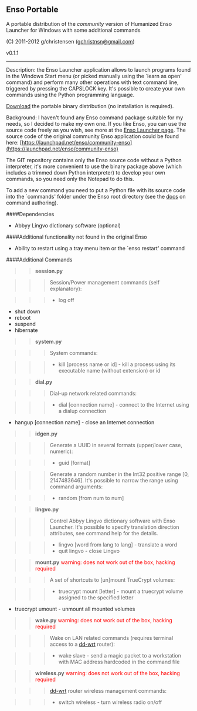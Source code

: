 ## Enso Portable

A portable distribution of the *community* version of Humanized Enso Launcher for Windows with some additional commands

(C) 2011-2012 g/christensen (gchristnsn@gmail.com)

v0.1.1

---

Description: the Enso Launcher application allows to launch programs found in the Windows Start menu (or picked manually using the `learn as open' command) and perform many other operations with text command line, 
triggered by pressing the CAPSLOCK key. It's possible to create your own commands using the Python programming language.

[Download](https://github.com/downloads/GChristensen/enso-portable/enso-portable.7z.sfx.exe) the portable binary distribution (no installation is required).

Background: I haven't found any Enso command package suitable for my needs, so I decided to make my own one. If you like Enso, you can use the source code freely as you wish, see more at the [Enso Launcher page](http://humanized.com/enso/launcher).
The source code of the original community Enso application could be found here:
[https://launchpad.net/enso/community-enso](https://launchpad.net/enso/community-enso) 

The GIT repository contains only the Enso source code without a Python interpreter, it's more convenient to use the binary package above (which includes a trimmed down Python interpreter) to develop your own commands, so you need only the Notepad to do this.

To add a new command you need to put a Python file with its source code into the `commands' folder under the Enso root directory (see the [docs](https://github.com/GChristensen/enso-portable/blob/master/enso/docs/enso-docs.txt) on command authoring).

####Dependencies

* Abbyy Lingvo dictionary software (optional)


####Additional functionality not found in the original Enso

* Ability to restart using a tray menu item or the `enso restart' command


####Additional Commands 

>>**session.py**

>>>Session/Power management commands (self explanatory):
      
>>>* log off
* shut down
* reboot
* suspend
* hibernate

>>**system.py**

>>>System commands:

>>>* kill [process name or id] - kill a process using its executable name
                                   (without extension) or id

>>**dial.py**

>>>Dial-up network related commands:
  
>>>* dial [connection name] - connect to the Internet using a dialup connection
* hangup [connection name] - close an Internet connection

>>**idgen.py**

>>>Generate a UUID in several formats (upper/lower case, numeric):

>>>* guid [format]

>>>Generate a random number in the Int32 positive range [0, 2147483646].
    It's possible to narrow the range using command arguments:

>>>* random [from num to num]

>>**lingvo.py**

>>>Control Abbyy Lingvo dictionary software with Enso Launcher. It's possible to specify translation direction attributes, see command help for the details.
     
>>>* lingvo [word from lang to lang] - translate a word
>>>* quit lingvo - close Lingvo

>>**mount.py** <font color="red">warning: does not work out of the box, hacking required</font>

>>>A set of shortcuts to [un]mount TrueCrypt volumes:

>>>* truecrypt mount [letter] - mount a truecrypt volume assigned to the specified letter 
* truecrypt umount - unmount all mounted volumes

>>**wake.py** <font color="red">warning: does not work out of the box, hacking required</font>

>>>Wake on LAN related commands (requires terminal access to a [dd-wrt](http://www.dd-wrt.com) router):

>>>* wake slave - send a magic packet to a workstation with MAC address hardcoded in the command file

>>**wireless.py** <font color="red">warning: does not work out of the box, hacking required</font>

>>>[dd-wrt](http://www.dd-wrt.com) router wireless management commands:

>>>* switch wireless - turn wireless radio on/off
